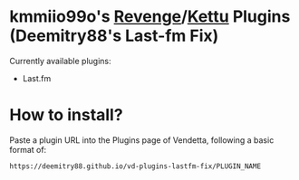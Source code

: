 # kmmiio99o's [Revenge](https://github.com/revenge-mod/Revenge-bundle)/[Kettu](https://codeberg.org/cocobo1/Kettu) Plugins (Deemitry88's Last-fm Fix)

Currently available plugins:
- Last.fm

# How to install?
Paste a plugin URL into the Plugins page of Vendetta, following a basic format of:

`https://deemitry88.github.io/vd-plugins-lastfm-fix/PLUGIN_NAME`

